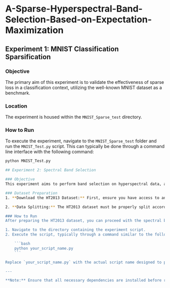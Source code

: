 # A-Sparse-Hyperspectral-Band-Selection-Based-on-Expectation-Maximization

## Experiment 1: MNIST Classification Sparsification

### Objective
The primary aim of this experiment is to validate the effectiveness of sparse loss in a classification context, utilizing the well-known MNIST dataset as a benchmark.

### Location
The experiment is housed within the `MNIST_Sparse_test` directory.

### How to Run
To execute the experiment, navigate to the `MNIST_Sparse_test` folder and run the `MNIST_Test.py` script. This can typically be done through a command line interface with the following command:

```bash
python MNIST_Test.py

## Experiment 2: Spectral Band Selection

### Objective
This experiment aims to perform band selection on hyperspectral data, a critical step in hyperspectral image processing and analysis. The experiment leverages the HT2013 dataset, which must be downloaded and prepared before the experiment can be executed.

### Dataset Preparation
1. **Download the HT2013 Dataset:** First, ensure you have access to and download the HT2013 hyperspectral dataset. It should be placed in a directory where the experiment script can access it.

2. **Data Splitting:** The HT2013 dataset must be properly split according to the experiment's requirements. Ensure that the data is ready for processing by following the necessary splitting criteria and methods.

### How to Run
After preparing the HT2013 dataset, you can proceed with the spectral band selection experiment. The execution steps will depend on the specific script or program you have developed for this task. Generally, you would:

1. Navigate to the directory containing the experiment script.
2. Execute the script, typically through a command similar to the following (adjust the script name as necessary):

    ```bash
    python your_script_name.py
    ```

Replace `your_script_name.py` with the actual script name designed to perform the spectral band selection on the HT2013 dataset.

---

**Note:** Ensure that all necessary dependencies are installed before running the experiment. Follow the provided instructions carefully to replicate the results successfully. If you encounter any issues or have questions, refer to the documentation or raise an issue in the repository.
